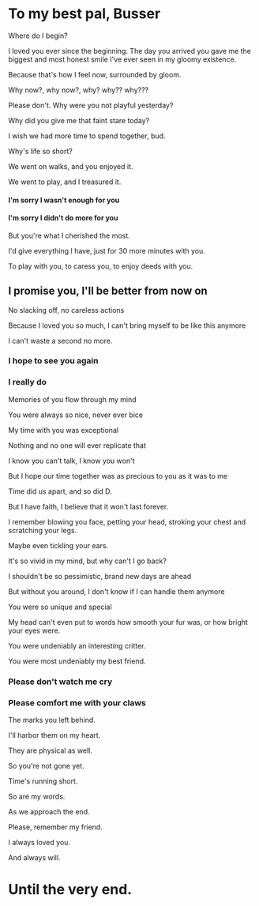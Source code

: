 # To my best pal, Busser
Where do I begin?

I loved you ever since the beginning. The day you arrived you gave me the biggest and most honest smile I've ever seen in my gloomy existence.

Because that's how I feel now, surrounded by gloom.

Why now?, why now?, why? why?? why???

Please don't. Why were you not playful yesterday?

Why did you give me that faint stare today?

I wish we had more time to spend together, bud.

Why's life so short?

We went on walks, and you enjoyed it.

We went to play, and I treasured it.

#### I'm sorry I wasn't enough for you
#### I'm sorry I didn't do more for you

But you're what I cherished the most.

I'd give everything I have, just for 30 more minutes with you.

To play with you, to caress you, to enjoy deeds with you.

## I promise you, I'll be better from now on

No slacking off, no careless actions

Because I loved you so much, I can't bring myself to be like this anymore

I can't waste a second no more.

### I hope to see you again
### I really do

Memories of you flow through my mind

You were always so nice, never ever bice

My time with you was exceptional

Nothing and no one will ever replicate that

I know you can't talk, I know you won't

But I hope our time together was as precious to you as it was to me

Time did us apart, and so did D.

But I have faith, I believe that it won't last forever.

I remember blowing you face, petting your head, stroking your chest and scratching your legs.

Maybe even tickling your ears.

It's so vivid in my mind, but why can't I go back?

I shouldn't be so pessimistic, brand new days are ahead

But without you around, I don't know if I can handle them anymore

You were so unique and special

My head can't even put to words how smooth your fur was, or how bright your eyes were.

You were undeniably an interesting critter.

You were most undeniably my best friend.

### Please don't watch me cry

### Please comfort me with your claws

The marks you left behind.

I'll harbor them on my heart.

They are physical as well.

So you're not gone yet.

Time's running short.

So are my words.

As we approach the end.

Please, remember my friend.

I always loved you.

And always will.

# Until the very end.